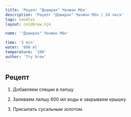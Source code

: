 ```yaml
---
title: 'Рецепт "Доширак" Чачжан Мён'
description: 'Рецепт "Доширак" Чачжан Мён | 24 часа'
tags: noodles
layout: coldbrew.njk

name: '"Доширак" Чачжан Мён'

time: '3 min'
water: '600 ml'
temperature: '100'
author: 'Try brew'
---
```


## Рецепт

1. Добавляем специи в лапшу

2. Заливаем лапшу 600 мл воды и закрываем крышку

3.  Присыпать сусальным золотом.

<br/>


